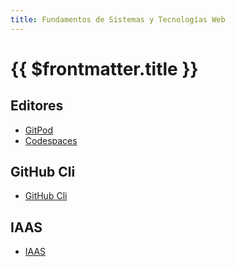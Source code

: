 ```yaml
---
title: Fundamentos de Sistemas y Tecnologías Web
---
```


# {{ $frontmatter.title }}

## Editores

* [GitPod](gitpod)
* [Codespaces](codespaces)

## GitHub Cli

* [GitHub Cli](/temas/github-cli)

## IAAS

* [IAAS](iaas)